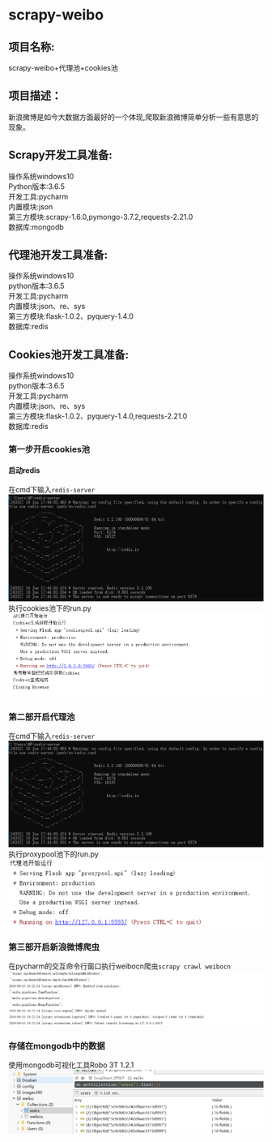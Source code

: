 # scrapy-weibo

## 项目名称:
scrapy-weibo+代理池+cookies池

## 项目描述：
新浪微博是如今大数据方面最好的一个体现,爬取新浪微博简单分析一些有意思的现象。

## Scrapy开发工具准备:
操作系统windows10<br>
Python版本:3.6.5<br>
开发工具:pycharm<br>
内置模块:json<br>
第三方模块:scrapy-1.6.0,pymongo-3.7.2,requests-2.21.0<br>
数据库:mongodb<br>

## 代理池开发工具准备:
操作系统windows10<br>
python版本:3.6.5<br>
开发工具:pycharm<br>
内置模块:json、re、sys<br>
第三方模块:flask-1.0.2、pyquery-1.4.0<br>
数据库:redis<br>

## Cookies池开发工具准备:
操作系统windows10<br>
python版本:3.6.5<br>
开发工具:pycharm<br>
内置模块:json、re、sys<br>
第三方模块:flask-1.0.2、pyquery-1.4.0,requests-2.21.0<br>
数据库:redis<br>

### 第一步开启cookies池
#### 启动redis
在cmd下输入```redis-server```<br>
![image](https://github.com/SaltFishGuy/picture/blob/master/redis-start.png)<br>
执行cookies池下的run.py<br>
![image](https://github.com/SaltFishGuy/picture/blob/master/cookies-start.png)<br>

### 第二部开启代理池
在cmd下输入```redis-server```<br>
![image](https://github.com/SaltFishGuy/picture/blob/master/redis-start.png)<br>
执行proxypool池下的run.py<br>
![image](https://github.com/SaltFishGuy/picture/blob/master/proxypool.png)<br>

### 第三部开启新浪微博爬虫
在pycharm的交互命令行窗口执行weibocn爬虫```scrapy crawl weibocn```<br>
![image](https://github.com/SaltFishGuy/picture/blob/master/scrapy.png)<br>

### 存储在mongodb中的数据
使用mongodb可视化工具Robo 3T 1.2.1<br>
![image](https://github.com/SaltFishGuy/picture/blob/master/mongodb.png)<br>

